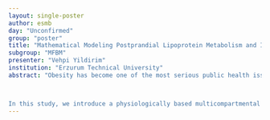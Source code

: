 ```yaml
---
layout: single-poster
author: esmb
day: "Unconfirmed"
group: "poster"
title: "Mathematical Modeling Postprandial Lipoprotein Metabolism and Investigating the Effects of the Bariatric Surgery"
subgroup: "MFBM"
presenter: "Vehpi Yildirim"
institution: "Erzurum Technical University"
abstract: "Obesity has become one of the most serious public health issues over the past decades. Dyslipidemia, which is characterized by elevated plasma triglyceride-rich lipoprotein levels and disrupted plasma cholesterol profiles, is a major health risk associated with obesity. Bariatric surgery is one of the most effective methods for treating obesity. In addition to a significant weight loss, surgery induces remarkable improvements in plasma lipid profiles and insulin sensitivity indices. Even though the improving effects of bariatric surgery on the plasma lipid profiles and lipoprotein metabolism are well recognized, due to the complex nature of metabolism, the underlying mechanism is not fully understood. Lipoproteins are complex biochemical assemblies of lipids and apoproteins that transport water-insoluble triglycerides and cholesterol from the liver and intestines to the peripheral tissues. Studies show that lipoprotein metabolism is regulated by insulin and different lipoprotein species compete for the same clearance pathways in the circulation. The complexity induced by these regulatory mechanisms, interactions and feedbacks make computational models very effective for investigating lipoprotein metabolism.



In this study, we introduce a physiologically based multicompartmental model of hepatic and intestinal lipoprotein metabolisms. The model is designed to utilize stable isotopic enrichment and biochemical concentration data that has been collected during a mixed meal test. Hence, unlike several other models in the literature, the current model enables estimating metabolic parameters under non-steady-state conditions. An insulin module has been incorporated into the model to explore insulin-mediated regulations by utilizing available insulin data. The gastrointestinal module is designed to simulate the anatomical changes induced by gastric bypass surgery. This way, the model can comparatively analyze pre and post-surgery data to better understand the improvements induced at each metabolic pathway following the surgery. Finally, we test our model with pre- and post-surgery clinical data that has been collected from patients that went through Roux-en-y gastric bypass surgery. Our results indicate that, after the surgery, postprandial plasma lipoprotein clearance is significantly increased. Another key finding is that insulin-mediated stimulation of lipoprotein clearance is ameliorated. Furthermore, measured insulin responsiveness indices are significantly correlated with model estimates. Work done with"
---
```

